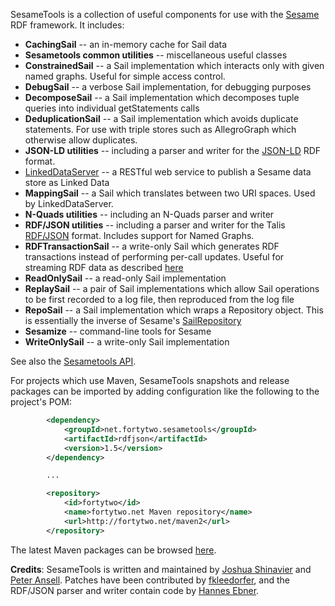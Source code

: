 SesameTools is a collection of useful components for use with the [Sesame](http://openrdf.org) RDF framework.  It includes:

* **CachingSail** -- an in-memory cache for Sail data
* **Sesametools common utilities** -- miscellaneous useful classes
* **ConstrainedSail** -- a Sail implementation which interacts only with given named graphs.  Useful for simple access control.
* **DebugSail** -- a verbose Sail implementation, for debugging purposes
* **DecomposeSail** -- a Sail implementation which decomposes tuple queries into individual getStatements calls
* **DeduplicationSail** -- a Sail implementation which avoids duplicate statements.  For use with triple stores such as AllegroGraph which otherwise allow duplicates.
* **JSON-LD utilities** -- including a parser and writer for the [JSON-LD](http://json-ld.org/) RDF format.
* [LinkedDataServer](https://github.com/joshsh/sesametools/wiki/LinkedDataServer) -- a RESTful web service to publish a Sesame data store as Linked Data
* **MappingSail** -- a Sail which translates between two URI spaces.  Used by LinkedDataServer.
* **N-Quads utilities** -- including an N-Quads parser and writer
* **RDF/JSON utilities** -- including a parser and writer for the Talis [RDF/JSON](http://n2.talis.com/wiki/Talk:RDF_JSON_Specification) format.  Includes support for Named Graphs.
* **RDFTransactionSail** -- a write-only Sail which generates RDF transactions instead of performing per-call updates.  Useful for streaming RDF data as described [here](http://arxiv.org/abs/1011.3595)
* **ReadOnlySail** -- a read-only Sail implementation
* **ReplaySail** -- a pair of Sail implementations which allow Sail operations to be first recorded to a log file, then reproduced from the log file
* **RepoSail** -- a Sail implementation which wraps a Repository object.  This is essentially the inverse of Sesame's [SailRepository](http://www.openrdf.org/doc/sesame2/api/org/openrdf/repository/sail/SailRepository.html)
* **Sesamize** -- command-line tools for Sesame
* **WriteOnlySail** -- a write-only Sail implementation

See also the [Sesametools API](http://fortytwo.net/projects/sesametools/api/).

For projects which use Maven, SesameTools snapshots and release packages can be imported by adding configuration like the following to the project's POM:

```xml
        <dependency>
            <groupId>net.fortytwo.sesametools</groupId>
            <artifactId>rdfjson</artifactId>
            <version>1.5</version>
        </dependency>

        ...

        <repository>
            <id>fortytwo</id>
            <name>fortytwo.net Maven repository</name>
            <url>http://fortytwo.net/maven2</url>
        </repository>
```

The latest Maven packages can be browsed [here](http://fortytwo.net/maven2/net/fortytwo/sesametools).

**Credits**: SesameTools is written and maintained by [Joshua Shinavier](https://github.com/joshsh) and [Peter Ansell](https://github.com/ansell). Patches have been contributed by [fkleedorfer](https://github.com/fkleedorfer), and the RDF/JSON parser and writer contain code by [Hannes Ebner](http://www.csc.kth.se/~hebner/).
